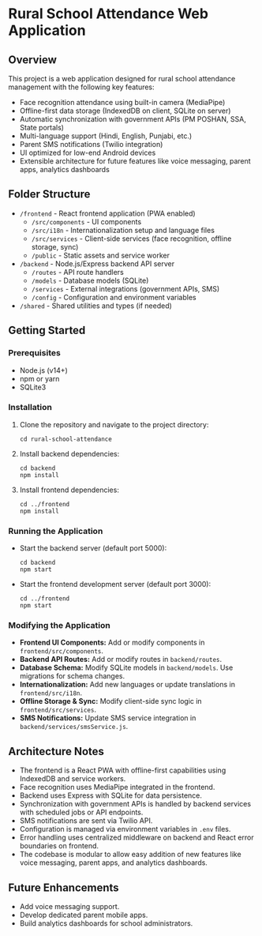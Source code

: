 # Rural School Attendance Web Application

## Overview
This project is a web application designed for rural school attendance management with the following key features:
- Face recognition attendance using built-in camera (MediaPipe)
- Offline-first data storage (IndexedDB on client, SQLite on server)
- Automatic synchronization with government APIs (PM POSHAN, SSA, State portals)
- Multi-language support (Hindi, English, Punjabi, etc.)
- Parent SMS notifications (Twilio integration)
- UI optimized for low-end Android devices
- Extensible architecture for future features like voice messaging, parent apps, analytics dashboards

## Folder Structure
- `/frontend` - React frontend application (PWA enabled)
  - `/src/components` - UI components
  - `/src/i18n` - Internationalization setup and language files
  - `/src/services` - Client-side services (face recognition, offline storage, sync)
  - `/public` - Static assets and service worker
- `/backend` - Node.js/Express backend API server
  - `/routes` - API route handlers
  - `/models` - Database models (SQLite)
  - `/services` - External integrations (government APIs, SMS)
  - `/config` - Configuration and environment variables
- `/shared` - Shared utilities and types (if needed)

## Getting Started

### Prerequisites
- Node.js (v14+)
- npm or yarn
- SQLite3

### Installation

1. Clone the repository and navigate to the project directory:
   ```
   cd rural-school-attendance
   ```

2. Install backend dependencies:
   ```
   cd backend
   npm install
   ```

3. Install frontend dependencies:
   ```
   cd ../frontend
   npm install
   ```

### Running the Application

- Start the backend server (default port 5000):
  ```
  cd backend
  npm start
  ```

- Start the frontend development server (default port 3000):
  ```
  cd ../frontend
  npm start
  ```

### Modifying the Application

- **Frontend UI Components:** Add or modify components in `frontend/src/components`.
- **Backend API Routes:** Add or modify routes in `backend/routes`.
- **Database Schema:** Modify SQLite models in `backend/models`. Use migrations for schema changes.
- **Internationalization:** Add new languages or update translations in `frontend/src/i18n`.
- **Offline Storage & Sync:** Modify client-side sync logic in `frontend/src/services`.
- **SMS Notifications:** Update SMS service integration in `backend/services/smsService.js`.

## Architecture Notes

- The frontend is a React PWA with offline-first capabilities using IndexedDB and service workers.
- Face recognition uses MediaPipe integrated in the frontend.
- Backend uses Express with SQLite for data persistence.
- Synchronization with government APIs is handled by backend services with scheduled jobs or API endpoints.
- SMS notifications are sent via Twilio API.
- Configuration is managed via environment variables in `.env` files.
- Error handling uses centralized middleware on backend and React error boundaries on frontend.
- The codebase is modular to allow easy addition of new features like voice messaging, parent apps, and analytics dashboards.

## Future Enhancements

- Add voice messaging support.
- Develop dedicated parent mobile apps.
- Build analytics dashboards for school administrators.
